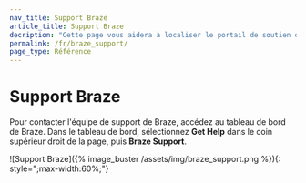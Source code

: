 ```yaml
---
nav_title: Support Braze
article_title: Support Braze
decription: "Cette page vous aidera à localiser le portail de soutien de Braze pour soumettre des commentaires sur les produits Braze ; cette page ne sera accessible qu'aux clients de Braze."
permalink: /fr/braze_support/
page_type: Référence
---
```


# Support Braze

Pour contacter l'équipe de support de Braze, accédez au tableau de bord de Braze. Dans le tableau de bord, sélectionnez __Get Help__ dans le coin supérieur droit de la page, puis __Braze Support__.

![Support Braze]({% image_buster /assets/img/braze_support.png %}){: style=";max-width:60%;"}
